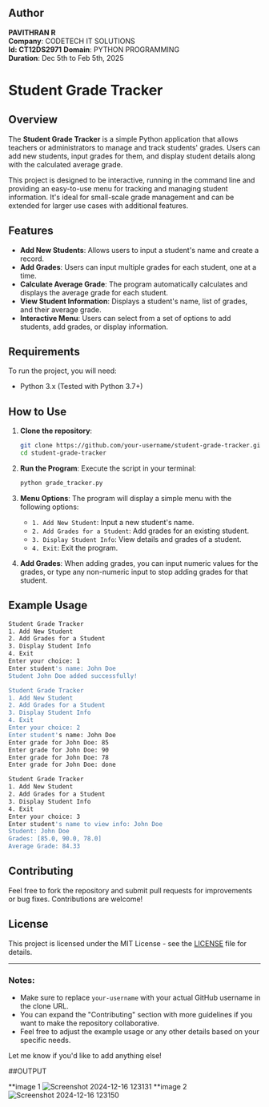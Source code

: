 ## Author
**PAVITHRAN R**  
**Company**: CODETECH IT SOLUTIONS  
**Id: CT12DS2971**
**Domain**: PYTHON PROGRAMMING  
**Duration**: Dec 5th to Feb 5th, 2025


# Student Grade Tracker

## Overview

The **Student Grade Tracker** is a simple Python application that allows teachers or administrators to manage and track students' grades. Users can add new students, input grades for them, and display student details along with the calculated average grade.

This project is designed to be interactive, running in the command line and providing an easy-to-use menu for tracking and managing student information. It's ideal for small-scale grade management and can be extended for larger use cases with additional features.

## Features

- **Add New Students**: Allows users to input a student's name and create a record.
- **Add Grades**: Users can input multiple grades for each student, one at a time.
- **Calculate Average Grade**: The program automatically calculates and displays the average grade for each student.
- **View Student Information**: Displays a student's name, list of grades, and their average grade.
- **Interactive Menu**: Users can select from a set of options to add students, add grades, or display information.
  
## Requirements

To run the project, you will need:

- Python 3.x (Tested with Python 3.7+)
  
## How to Use

1. **Clone the repository**:
   ```bash
   git clone https://github.com/your-username/student-grade-tracker.git
   cd student-grade-tracker
   ```

2. **Run the Program**:
   Execute the script in your terminal:
   ```bash
   python grade_tracker.py
   ```

3. **Menu Options**:
   The program will display a simple menu with the following options:
   - `1. Add New Student`: Input a new student's name.
   - `2. Add Grades for a Student`: Add grades for an existing student.
   - `3. Display Student Info`: View details and grades of a student.
   - `4. Exit`: Exit the program.

4. **Add Grades**: When adding grades, you can input numeric values for the grades, or type any non-numeric input to stop adding grades for that student.

## Example Usage

```bash
Student Grade Tracker
1. Add New Student
2. Add Grades for a Student
3. Display Student Info
4. Exit
Enter your choice: 1
Enter student's name: John Doe
Student John Doe added successfully!

Student Grade Tracker
1. Add New Student
2. Add Grades for a Student
3. Display Student Info
4. Exit
Enter your choice: 2
Enter student's name: John Doe
Enter grade for John Doe: 85
Enter grade for John Doe: 90
Enter grade for John Doe: 78
Enter grade for John Doe: done

Student Grade Tracker
1. Add New Student
2. Add Grades for a Student
3. Display Student Info
4. Exit
Enter your choice: 3
Enter student's name to view info: John Doe
Student: John Doe
Grades: [85.0, 90.0, 78.0]
Average Grade: 84.33
```

## Contributing

Feel free to fork the repository and submit pull requests for improvements or bug fixes. Contributions are welcome!

## License

This project is licensed under the MIT License - see the [LICENSE](LICENSE) file for details.

---

### Notes:

- Make sure to replace `your-username` with your actual GitHub username in the clone URL.
- You can expand the "Contributing" section with more guidelines if you want to make the repository collaborative.
- Feel free to adjust the example usage or any other details based on your specific needs.

Let me know if you'd like to add anything else!

##OUTPUT 

**image 1
![Screenshot 2024-12-16 123131](https://github.com/user-attachments/assets/0b387a27-38bf-4ab4-ae47-9010c941b771) 
**image 2
![Screenshot 2024-12-16 123150](https://github.com/user-attachments/assets/f3645525-0535-4e93-a3b2-d860815c17d1)


